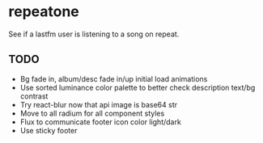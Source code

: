 # repeatone
See if a lastfm user is listening to a song on repeat.

## TODO

- Bg fade in, album/desc fade in/up initial load animations
- Use sorted luminance color palette to better check description text/bg contrast
- Try react-blur now that api image is base64 str
- Move to all radium for all component styles
- Flux to communicate footer icon color light/dark
- Use sticky footer
